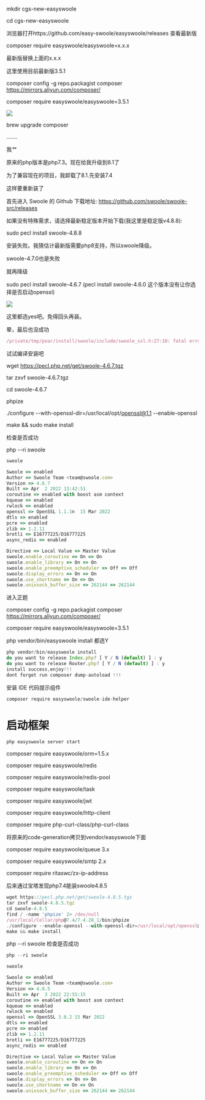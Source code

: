 mkdir cgs-new-easyswoole

cd cgs-new-easyswoole



浏览器打开https://github.com/easy-swoole/easyswoole/releases 查看最新版





composer require easyswoole/easyswoole=x.x.x

最新版替换上面的x.x.x



这里使用目前最新版3.5.1



composer config -g repo.packagist composer https://mirrors.aliyun.com/composer/



composer require easyswoole/easyswoole=3.5.1



![](https://gitee.com/hxc8/images8/raw/master/img/202407191108707.jpg)



brew upgrade composer



.......

我艹

原来的php版本是php7.3。现在给我升级到8.1了



为了兼容现在的项目，我卸载了8.1.先安装7.4





这样要重新装了





首先进入 Swoole 的 Github 下载地址: https://github.com/swoole/swoole-src/releases



如果没有特殊需求，请选择最新稳定版本开始下载(我这里是稳定版v4.8.8):



sudo pecl install swoole-4.8.8

安装失败。我猜估计最新版需要php8支持，所以swoole降级。  

swoole-4.7.0也是失败



就再降级

sudo pecl install swoole-4.6.7     (pecl install swoole-4.6.0 这个版本没有让你选择是否启动openssl)

![](https://gitee.com/hxc8/images8/raw/master/img/202407191108838.jpg)

这里都选yes吧。免得回头再装。



晕，最后也没成功

```javascript
/private/tmp/pear/install/swoole/include/swoole_ssl.h:27:10: fatal error: 'openssl/ssl.h' file not found
```



试试编译安装吧



wget https://pecl.php.net/get/swoole-4.6.7.tgz



tar zxvf swoole-4.6.7.tgz



cd swoole-4.6.7 



phpize



./configure --with-openssl-dir=/usr/local/opt/openssl@1.1 --enable-openssl



make && sudo make install





检查是否成功



php --ri swoole

```javascript
swoole

Swoole => enabled
Author => Swoole Team <team@swoole.com>
Version => 4.6.7
Built => Apr  2 2022 13:42:51
coroutine => enabled with boost asm context
kqueue => enabled
rwlock => enabled
openssl => OpenSSL 1.1.1n  15 Mar 2022
dtls => enabled
pcre => enabled
zlib => 1.2.11
brotli => E16777225/D16777225
async_redis => enabled

Directive => Local Value => Master Value
swoole.enable_coroutine => On => On
swoole.enable_library => On => On
swoole.enable_preemptive_scheduler => Off => Off
swoole.display_errors => On => On
swoole.use_shortname => On => On
swoole.unixsock_buffer_size => 262144 => 262144
```





进入正题



composer config -g repo.packagist composer https://mirrors.aliyun.com/composer/



composer require easyswoole/easyswoole=3.5.1



php vendor/bin/easyswoole install   都选Y



```javascript
php vendor/bin/easyswoole install
do you want to release Index.php? [ Y / N (default) ] : y
do you want to release Router.php? [ Y / N (default) ] : y
install success,enjoy!!!
dont forget run composer dump-autoload !!!
```





安装 IDE 代码提示组件

```javascript
composer require easyswoole/swoole-ide-helper
```





# 启动框架

```javascript
php easyswoole server start
```





composer require easyswoole/orm=1.5.x



composer require easyswoole/redis



composer require easyswoole/redis-pool



composer require easyswoole/task



composer require easyswoole/jwt



composer require easyswoole/http-client



composer require php-curl-class/php-curl-class



将原来的code-generation拷贝到vendor/easyswoole下面





composer require easyswoole/queue 3.x



composer require easyswoole/smtp 2.x



composer require ritaswc/zx-ip-address







后来通过宝塔发现php7.4能装swoole4.8.5



```javascript
wget https://pecl.php.net/get/swoole-4.8.5.tgz
tar zxvf swoole-4.8.5.tgz
cd swoole-4.8.5
find / -name 'phpize' 2> /dev/null
/usr/local/Cellar/php@7.4/7.4.28_1/bin/phpize
./configure --enable-openssl --with-openssl-dir=/usr/local/opt/openssl@3 --with-php-config=/usr/local/Cellar/php@7.4/7.4.28_1/bin/php-config
make && make install
```



php --ri swoole 检查是否成功

```javascript
php --ri swoole                                                                                            ~

swoole

Swoole => enabled
Author => Swoole Team <team@swoole.com>
Version => 4.8.5
Built => Apr  3 2022 22:55:15
coroutine => enabled with boost asm context
kqueue => enabled
rwlock => enabled
openssl => OpenSSL 3.0.2 15 Mar 2022
dtls => enabled
pcre => enabled
zlib => 1.2.11
brotli => E16777225/D16777225
async_redis => enabled

Directive => Local Value => Master Value
swoole.enable_coroutine => On => On
swoole.enable_library => On => On
swoole.enable_preemptive_scheduler => Off => Off
swoole.display_errors => On => On
swoole.use_shortname => On => On
swoole.unixsock_buffer_size => 262144 => 262144
```





